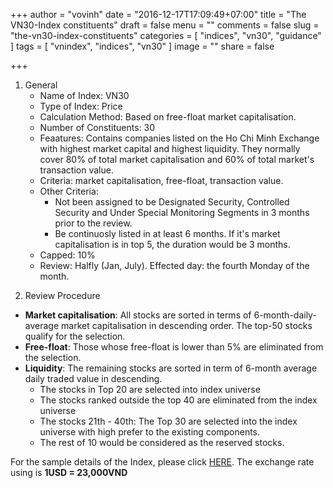 +++
author = "vovinh"
date = "2016-12-17T17:09:49+07:00"
title = "The VN30-Index constituents"
draft = false
menu = ""
comments = false
slug = "the-vn30-index-constituents"
categories = [
	"indices",
	"vn30",
	"guidance"
]
tags = [
  "vnindex",
  "indices",
  "vn30" 
]
image = ""
share = false

+++

1. General
	- Name of Index: VN30
	- Type of Index: Price
	- Calculation Method: Based on free-float market capitalisation.
	- Number of Constituents: 30
	- Feaatures: Contains companies listed on the Ho Chi Minh Exchange with highest market capital and highest liquidity. They normally cover 80% of total market capitalisation and 60% of total market's transaction value.
	- Criteria: market capitalisation, free-float, transaction value.
	- Other Criteria: 
		+ Not been assigned to be Designated Security, Controlled Security and Under Special Monitoring Segments in 3 months prior to the review. 
		+ Be continuosly listed in at least 6 months. If it's market capitalisation is in top 5, the duration would be 3 months. 
	- Capped: 10%
	- Review: Halfly (Jan, July). Effected day: the fourth Monday of the month.

<!--more-->
2. Review Procedure
	
- **Market capitalisation**: All stocks are sorted in terms of 6-month-daily-average market capitalisation in descending order. The top-50 stocks qualify for the selection.
- **Free-float**: Those whose free-float is lower than 5% are eliminated from the selection.
- **Liquidity**: The remaining stocks are sorted in term of 6-month average daily traded value in descending.
	+ The stocks in Top 20 are selected into index universe
	+ The stocks ranked outside the top 40 are eliminated from the index universe
	+ The stocks 21th - 40th: The Top 30 are selected into the index universe with high prefer to the existing components.
	+ The rest of 10 would be considered as the reserved stocks.

For the sample details of the Index, please click [HERE](https://docs.google.com/spreadsheets/d/1Y2mZrlMjDGyIl79ybPVyza-U9h5RonlgTigoOE4eEM4/edit?usp=sharing). The exchange rate using is **1USD = 23,000VND**
